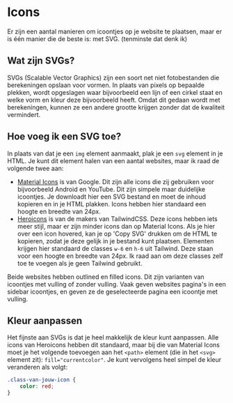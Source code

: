 # Icons

Er zijn een aantal manieren om icoontjes op je website te plaatsen, maar er is één manier die de beste is: met SVG. (tenminste dat denk ik)

## Wat zijn SVGs?
SVGs (Scalable Vector Graphics) zijn een soort net niet fotobestanden die berekeningen opslaan voor vormen. In plaats van pixels op bepaalde plekken, wordt opgeslagen waar bijvoorbeeld een lijn of een cirkel staat en welke vorm en kleur deze bijvoorbeeld heeft. Omdat dit gedaan wordt met berekeningen, kunnen ze een andere grootte krijgen zonder dat de kwaliteit vermindert.

## Hoe voeg ik een SVG toe?
In plaats van dat je een `img` element aanmaakt, plak je een `svg` element in je HTML. Je kunt dit element halen van een aantal websites, maar ik raad de volgende twee aan:

- [Material Icons](https://fonts.google.com/icons) is van Google. Dit zijn alle icons die zij gebruiken voor bijvoorbeeld Android en YouTube. Dit zijn simpele maar duidelijke icoontjes. Je downloadt hier een SVG bestand en moet de inhoud kopieren en in je HTML plakken. Icons hebben hier standaard een hoogte en breedte van 24px.
- [Heroicons](https://heroicons.com/) is van de makers van TailwindCSS. Deze icons hebben iets meer stijl, maar er zijn minder icons dan op Material Icons. Als je hier over een icon hovered, kan je op 'Copy SVG' drukken om de HTML te kopieren, zodat je deze gelijk in je bestand kunt plaatsen. Elementen krijgen hier standaard de classes `w-6` en `h-6` uit Tailwind. Deze staan voor een hoogte en breedte van 24px. Ik raad aan om deze classes zelf toe te voegen als je geen Tailwind gebruikt.

Beide websites hebben outlined en filled icons. Dit zijn varianten van icoontjes met vulling of zonder vulling. Vaak geven websites pagina's in een sidebar icoontjes, en geven ze de geselecteerde pagina een icoontje met vulling.

## Kleur aanpassen
Het fijnste aan SVGs is dat je heel makkelijk de kleur kunt aanpassen. Alle icons van Heroicons hebben dit standaard, maar bij die van Material Icons moet je het volgende toevoegen aan het `<path>` element (die in het `<svg>` element zit): `fill="currentcolor"`. Je kunt vervolgens heel simpel de kleur veranderen als volgt:

```css
.class-van-jouw-icon {
    color: red;
}
```
